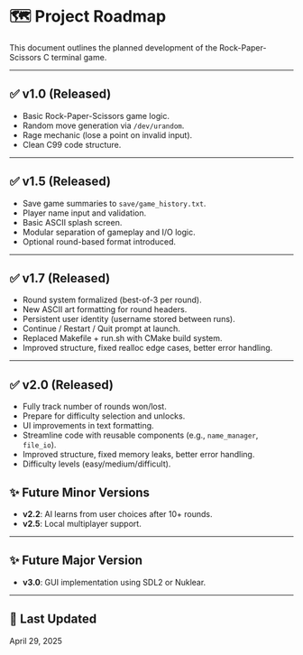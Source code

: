 # 🗺️ Project Roadmap

This document outlines the planned development of the Rock-Paper-Scissors C terminal game.

---

## ✅ v1.0 (Released)

- Basic Rock-Paper-Scissors game logic.
- Random move generation via `/dev/urandom`.
- Rage mechanic (lose a point on invalid input).
- Clean C99 code structure.

---

## ✅ v1.5 (Released)

- Save game summaries to `save/game_history.txt`.
- Player name input and validation.
- Basic ASCII splash screen.
- Modular separation of gameplay and I/O logic.
- Optional round-based format introduced.

---

## ✅ v1.7 (Released)

- Round system formalized (best-of-3 per round).
- New ASCII art formatting for round headers.
- Persistent user identity (username stored between runs).
- Continue / Restart / Quit prompt at launch.
- Replaced Makefile + run.sh with CMake build system.
- Improved structure, fixed realloc edge cases, better error handling.

---

## ✅ v2.0 (Released)

- Fully track number of rounds won/lost.
- Prepare for difficulty selection and unlocks.
- UI improvements in text formatting.
- Streamline code with reusable components (e.g., `name_manager`, `file_io`).
- Improved structure, fixed memory leaks, better error handling.
- Difficulty levels (easy/medium/difficult).

## ✨ Future Minor Versions

- **v2.2**: AI learns from user choices after 10+ rounds.
- **v2.5**: Local multiplayer support.

---

## ✨ Future Major Version

- **v3.0**: GUI implementation using SDL2 or Nuklear.

---

## 📅 Last Updated

April 29, 2025
